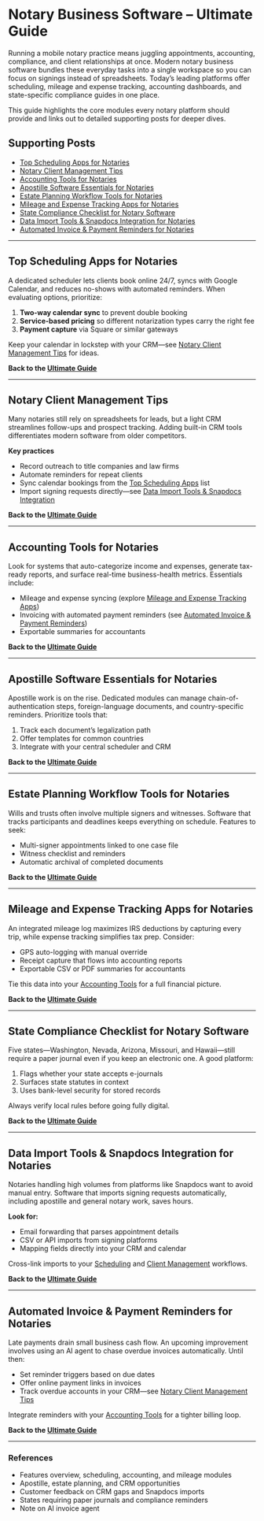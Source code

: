 # Notary Business Software – Ultimate Guide

Running a mobile notary practice means juggling appointments, accounting, compliance, and client relationships at once. Modern notary business software bundles these everyday tasks into a single workspace so you can focus on signings instead of spreadsheets. Today’s leading platforms offer scheduling, mileage and expense tracking, accounting dashboards, and state-specific compliance guides in one place.

This guide highlights the core modules every notary platform should provide and links out to detailed supporting posts for deeper dives.

## Supporting Posts
- [Top Scheduling Apps for Notaries](#top-scheduling-apps-for-notaries)
- [Notary Client Management Tips](#notary-client-management-tips)
- [Accounting Tools for Notaries](#accounting-tools-for-notaries)
- [Apostille Software Essentials for Notaries](#apostille-software-essentials-for-notaries)
- [Estate Planning Workflow Tools for Notaries](#estate-planning-workflow-tools-for-notaries)
- [Mileage and Expense Tracking Apps for Notaries](#mileage-and-expense-tracking-apps-for-notaries)
- [State Compliance Checklist for Notary Software](#state-compliance-checklist-for-notary-software)
- [Data Import Tools & Snapdocs Integration for Notaries](#data-import-tools--snapdocs-integration-for-notaries)
- [Automated Invoice & Payment Reminders for Notaries](#automated-invoice--payment-reminders-for-notaries)

---

## Top Scheduling Apps for Notaries

A dedicated scheduler lets clients book online 24/7, syncs with Google Calendar, and reduces no-shows with automated reminders. When evaluating options, prioritize:

1. **Two-way calendar sync** to prevent double booking  
2. **Service-based pricing** so different notarization types carry the right fee  
3. **Payment capture** via Square or similar gateways  

Keep your calendar in lockstep with your CRM—see [Notary Client Management Tips](#notary-client-management-tips) for ideas.

**Back to the [Ultimate Guide](#notary-business-software--ultimate-guide)**

---

## Notary Client Management Tips

Many notaries still rely on spreadsheets for leads, but a light CRM streamlines follow-ups and prospect tracking. Adding built-in CRM tools differentiates modern software from older competitors.

**Key practices**

- Record outreach to title companies and law firms  
- Automate reminders for repeat clients  
- Sync calendar bookings from the [Top Scheduling Apps](#top-scheduling-apps-for-notaries) list  
- Import signing requests directly—see [Data Import Tools & Snapdocs Integration](#data-import-tools--snapdocs-integration-for-notaries)

**Back to the [Ultimate Guide](#notary-business-software--ultimate-guide)**

---

## Accounting Tools for Notaries

Look for systems that auto-categorize income and expenses, generate tax-ready reports, and surface real-time business-health metrics. Essentials include:

- Mileage and expense syncing (explore [Mileage and Expense Tracking Apps](#mileage-and-expense-tracking-apps-for-notaries))  
- Invoicing with automated payment reminders (see [Automated Invoice & Payment Reminders](#automated-invoice--payment-reminders-for-notaries))  
- Exportable summaries for accountants  

**Back to the [Ultimate Guide](#notary-business-software--ultimate-guide)**

---

## Apostille Software Essentials for Notaries

Apostille work is on the rise. Dedicated modules can manage chain-of-authentication steps, foreign-language documents, and country-specific reminders. Prioritize tools that:

1. Track each document’s legalization path  
2. Offer templates for common countries  
3. Integrate with your central scheduler and CRM  

**Back to the [Ultimate Guide](#notary-business-software--ultimate-guide)**

---

## Estate Planning Workflow Tools for Notaries

Wills and trusts often involve multiple signers and witnesses. Software that tracks participants and deadlines keeps everything on schedule. Features to seek:

- Multi-signer appointments linked to one case file  
- Witness checklist and reminders  
- Automatic archival of completed documents  

**Back to the [Ultimate Guide](#notary-business-software--ultimate-guide)**

---

## Mileage and Expense Tracking Apps for Notaries

An integrated mileage log maximizes IRS deductions by capturing every trip, while expense tracking simplifies tax prep. Consider:

- GPS auto-logging with manual override  
- Receipt capture that flows into accounting reports  
- Exportable CSV or PDF summaries for accountants  

Tie this data into your [Accounting Tools](#accounting-tools-for-notaries) for a full financial picture.

**Back to the [Ultimate Guide](#notary-business-software--ultimate-guide)**

---

## State Compliance Checklist for Notary Software

Five states—Washington, Nevada, Arizona, Missouri, and Hawaii—still require a paper journal even if you keep an electronic one. A good platform:

1. Flags whether your state accepts e-journals  
2. Surfaces state statutes in context  
3. Uses bank-level security for stored records  

Always verify local rules before going fully digital.

**Back to the [Ultimate Guide](#notary-business-software--ultimate-guide)**

---

## Data Import Tools & Snapdocs Integration for Notaries

Notaries handling high volumes from platforms like Snapdocs want to avoid manual entry. Software that imports signing requests automatically, including apostille and general notary work, saves hours.

**Look for:**

- Email forwarding that parses appointment details  
- CSV or API imports from signing platforms  
- Mapping fields directly into your CRM and calendar  

Cross-link imports to your [Scheduling](#top-scheduling-apps-for-notaries) and [Client Management](#notary-client-management-tips) workflows.

**Back to the [Ultimate Guide](#notary-business-software--ultimate-guide)**

---

## Automated Invoice & Payment Reminders for Notaries

Late payments drain small business cash flow. An upcoming improvement involves using an AI agent to chase overdue invoices automatically. Until then:

- Set reminder triggers based on due dates  
- Offer online payment links in invoices  
- Track overdue accounts in your CRM—see [Notary Client Management Tips](#notary-client-management-tips)

Integrate reminders with your [Accounting Tools](#accounting-tools-for-notaries) for a tighter billing loop.

**Back to the [Ultimate Guide](#notary-business-software--ultimate-guide)**

---

### References
- Features overview, scheduling, accounting, and mileage modules  
- Apostille, estate planning, and CRM opportunities  
- Customer feedback on CRM gaps and Snapdocs imports  
- States requiring paper journals and compliance reminders  
- Note on AI invoice agent

